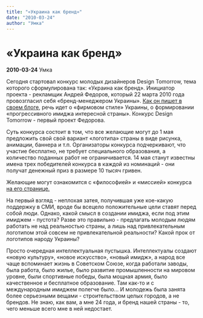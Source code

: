 ```yaml
---
title: "«Украина как бренд»"
date: "2010-03-24"
author: "Умка"
---
```


# «Украина как бренд»

**2010-03-24** Умка

Сегодня стартовал конкурс молодых дизайнеров Design Tomorrow, тема которого сформулирована так: «Украина как бренд». Инициатор проекта - рекламщик Андрей Федоров, который 22 марта 2010 года провозгласил себя «бренд-менеджером Украины». [Как он пишет в своем блоге](http://fedoriv.com/), речь идет о «фирмовом стиле» Украины, о формировании «прогрессивного имиджа интересной страны». Конкурс Design Tomorrow - первый проект Федорова.

Суть конкурса состоит в том, что все желающие могут до 1 мая предложить свой свой вариант «логотипа» страны в виде рисунка, анимации, баннера и т.п. Организаторы конкурса подчеркивают, что участие бесплатно, не требует специального образования, а количество поданных работ не ограничивается. 14 мая станут известны имена трех победителей конкурса в каждой из номинаций - они получат денежный приз в размере 10 тысяч гривен.

Желающие могут ознакомится с «философией» и «миссией» конкурса [на его странице.](http://design-tomorrow.com/#page/5)

На первый взгляд - неплохая затея, получившая уже кое-какую поддержку в СМИ, вроде бы всецело положительные цели ставят перед собой люди. Однако, какой смысл в создании имиджа, если под этим имиджем - пустота? Разве это правильно - предлагать молодым людям работать не над реальностью страны, а лишь над привлекательным логотипом этой совсем не привлекательной реальности? Какой прок от логотипов народу Украины?

Просто очередная интеллектуальная пустышка. Интеллектуалы создают «новую культуру», «новое искусство», «новый имидж», а народ все чаще вспоминает жизнь в Советском Союзе, когда работали заводы, была работа, было жилье, было развитие промышленности на мировом уровне, были спортивные победы, была мощная армия, было качественное и бесплатное образование. Там как-то и с международным имиджем полегче было... И молодежь была занята более серьезными вещами - строительством целых городов, а не брендов. Не знаю, как вам, а мне 24 года, и бренд нашей страны - то, чего меньше всего мне в ней недостает.